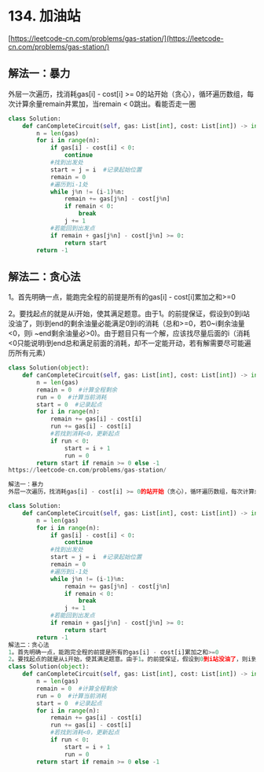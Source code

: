 # 134. 加油站

[https://leetcode-cn.com/problems/gas-station/](https://leetcode-cn.com/problems/gas-station/)

## 解法一：暴力

外层一次遍历，找消耗gas\[i\] - cost\[i\] &gt;= 0的站开始（贪心），循环遍历数组，每次计算余量remain并累加，当remain &lt; 0跳出。看能否走一圈



```python
class Solution:
    def canCompleteCircuit(self, gas: List[int], cost: List[int]) -> int:
        n = len(gas)
        for i in range(n):
            if gas[i] - cost[i] < 0:
                continue
            #找到出发处
            start = j = i  #记录起始位置
            remain = 0
            #遍历到i-1处
            while j%n != (i-1)%n:
                remain += gas[j%n] - cost[j%n]
                if remain < 0:
                    break              
                j += 1
            #若能回到出发点
            if remain + gas[j%n] - cost[j%n] >= 0:
                return start
        return -1
```

## 解法二：贪心法

1。首先明确一点，能跑完全程的前提是所有的gas\[i\] - cost\[i\]累加之和&gt;=0

2。要找起点的就是从i开始，使其满足题意。由于1。的前提保证，假设到0到i站没油了，则i到end的剩余油量必能满足0到i的消耗（总和&gt;=0，若0~i剩余油量&lt;0，则i ~end剩余油量必&gt;0\)。由于题目只有一个解，应该找尽量后面的i（消耗&lt;0只能说明i到end总和满足前面的消耗，却不一定能开动，若有解需要尽可能遍历所有元素）

```python
class Solution(object):
    def canCompleteCircuit(self, gas: List[int], cost: List[int]) -> int:
        n = len(gas)
        remain = 0  #计算全程剩余
        run = 0  #计算当前消耗
        start = 0  #记录起点
        for i in range(n):
            remain += gas[i] - cost[i]
            run += gas[i] - cost[i]
            #若找到消耗<0，更新起点
            if run < 0:
                start = i + 1
                run = 0
        return start if remain >= 0 else -1
https://leetcode-cn.com/problems/gas-station/

解法一：暴力
外层一次遍历，找消耗gas[i] - cost[i] >= 0的站开始（贪心），循环遍历数组，每次计算余量remain并累加，当remain < 0跳出。看能否走一圈

class Solution:
    def canCompleteCircuit(self, gas: List[int], cost: List[int]) -> int:
        n = len(gas)
        for i in range(n):
            if gas[i] - cost[i] < 0:
                continue
            #找到出发处
            start = j = i  #记录起始位置
            remain = 0
            #遍历到i-1处
            while j%n != (i-1)%n:
                remain += gas[j%n] - cost[j%n]
                if remain < 0:
                    break              
                j += 1
            #若能回到出发点
            if remain + gas[j%n] - cost[j%n] >= 0:
                return start
        return -1
解法二：贪心法
1。首先明确一点，能跑完全程的前提是所有的gas[i] - cost[i]累加之和>=0
2。要找起点的就是从i开始，使其满足题意。由于1。的前提保证，假设到0到i站没油了，则i到end的剩余油量必能满足0到i的消耗（总和>=0，若0~i剩余油量<0，则i ~end剩余油量必>0)。由于题目只有一个解，应该找尽量后面的i（消耗<0只能说明i到end总和满足前面的消耗，却不一定能开动，若有解需要尽可能遍历所有元素）
class Solution(object):
    def canCompleteCircuit(self, gas: List[int], cost: List[int]) -> int:
        n = len(gas)
        remain = 0  #计算全程剩余
        run = 0  #计算当前消耗
        start = 0  #记录起点
        for i in range(n):
            remain += gas[i] - cost[i]
            run += gas[i] - cost[i]
            #若找到消耗<0，更新起点
            if run < 0:
                start = i + 1
                run = 0
        return start if remain >= 0 else -1
```

